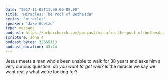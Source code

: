 ```yaml
---
date: "2017-11-05T11:00:00-08:00"
title: "Miracles: The Pool of Bethesda"
series: "miracles"
speaker: "Jake Goetze"
type: message
podcast: https://arborchurch.com/podcast/miracles-the-pool-of-bethesda.m4a
scripture: John 4
podcast_bytes: 32655113
podcast_duration: 43:44
---
```


Jesus meets a man who's been unable to walk for 38 years and asks him a very curious question: *do you want to get well?* Is the miracle we say we want really what we're looking for?
